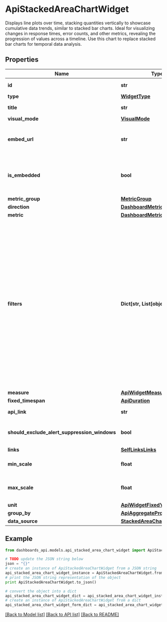 # ApiStackedAreaChartWidget

Displays line plots over time, stacking quantities vertically to showcase cumulative data trends, similar to stacked bar charts. Ideal for visualizing changes in response times, error counts, and other metrics, revealing the progression of values across a timeline. Use this chart to replace stacked bar charts for temporal data analysis.

## Properties
Name | Type | Description | Notes
------------ | ------------- | ------------- | -------------
**id** | **str** | Identifier of the widget. | [optional] 
**type** | [**WidgetType**](WidgetType.md) |  | [optional] 
**title** | **str** | Title of the widget | [optional] 
**visual_mode** | [**VisualMode**](VisualMode.md) |  | [optional] 
**embed_url** | **str** | When &#x60;isEmbedded&#x60; is set to &#x60;true&#x60;, an &#x60;embedUrl&#x60; is provided. | [optional] [readonly] 
**is_embedded** | **bool** | Set to &#x60;true&#x60; if widget is marked as embedded; otherwise, set to &#x60;false&#x60;. | [optional] 
**metric_group** | [**MetricGroup**](MetricGroup.md) |  | [optional] 
**direction** | [**DashboardMetricDirection**](DashboardMetricDirection.md) |  | [optional] 
**metric** | [**DashboardMetric**](DashboardMetric.md) |  | [optional] 
**filters** | **Dict[str, List[object]]** | (Optional) Specifies the filters applied to the widget. When present, the &#x60;filters&#x60; property displays. Each filter object has two properties: &#x60;filterProperty&#x60; and &#x60;filterValue&#x60;. The &#x60;filterProperty&#x60; can be values like Agents, Agent Groups, Tests, Monitors, etc. The &#x60;filterValue&#x60; represents theIdentifierof the selected property. | [optional] 
**measure** | [**ApiWidgetMeasure**](ApiWidgetMeasure.md) |  | [optional] 
**fixed_timespan** | [**ApiDuration**](ApiDuration.md) |  | [optional] 
**api_link** | **str** |  | [optional] [readonly] 
**should_exclude_alert_suppression_windows** | **bool** | Excludes alert suppression window data if set to &#x60;true&#x60;. | [optional] 
**links** | [**SelfLinksLinks**](SelfLinksLinks.md) |  | [optional] 
**min_scale** | **float** | Mininum scale configured in the widget. | [optional] 
**max_scale** | **float** | Maximum scale configured in the widget. | [optional] 
**unit** | [**ApiWidgetFixedYScalePrefix**](ApiWidgetFixedYScalePrefix.md) |  | [optional] 
**group_by** | [**ApiAggregateProperty**](ApiAggregateProperty.md) |  | [optional] 
**data_source** | [**StackedAreaChartDatasource**](StackedAreaChartDatasource.md) |  | [optional] 

## Example

```python
from dashboards_api.models.api_stacked_area_chart_widget import ApiStackedAreaChartWidget

# TODO update the JSON string below
json = "{}"
# create an instance of ApiStackedAreaChartWidget from a JSON string
api_stacked_area_chart_widget_instance = ApiStackedAreaChartWidget.from_json(json)
# print the JSON string representation of the object
print ApiStackedAreaChartWidget.to_json()

# convert the object into a dict
api_stacked_area_chart_widget_dict = api_stacked_area_chart_widget_instance.to_dict()
# create an instance of ApiStackedAreaChartWidget from a dict
api_stacked_area_chart_widget_form_dict = api_stacked_area_chart_widget.from_dict(api_stacked_area_chart_widget_dict)
```
[[Back to Model list]](../README.md#documentation-for-models) [[Back to API list]](../README.md#documentation-for-api-endpoints) [[Back to README]](../README.md)


